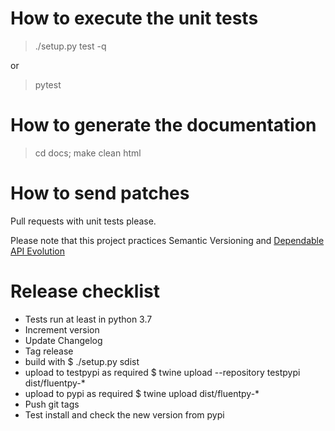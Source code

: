 # How to execute the unit tests

> ./setup.py test -q

or

> pytest

# How to generate the documentation

> cd docs; make clean html

# How to send patches

Pull requests with unit tests please.

Please note that this project practices Semantic Versioning and [Dependable API Evolution](https://github.com/dwt/Dependable_API_Evolution)

# Release checklist
- Tests run at least in python 3.7
- Increment version
- Update Changelog
- Tag release
- build with $ ./setup.py sdist
- upload to testpypi as required $ twine upload --repository testpypi dist/fluentpy-*
- upload to pypi as required $ twine upload dist/fluentpy-*
- Push git tags
- Test install and check the new version from pypi


